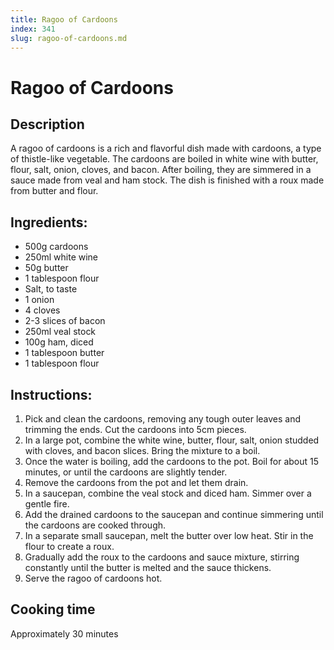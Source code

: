 ```yaml
---
title: Ragoo of Cardoons
index: 341
slug: ragoo-of-cardoons.md
---
```


# Ragoo of Cardoons

## Description
A ragoo of cardoons is a rich and flavorful dish made with cardoons, a type of thistle-like vegetable. The cardoons are boiled in white wine with butter, flour, salt, onion, cloves, and bacon. After boiling, they are simmered in a sauce made from veal and ham stock. The dish is finished with a roux made from butter and flour.

## Ingredients:
- 500g cardoons
- 250ml white wine
- 50g butter
- 1 tablespoon flour
- Salt, to taste
- 1 onion
- 4 cloves
- 2-3 slices of bacon
- 250ml veal stock
- 100g ham, diced
- 1 tablespoon butter
- 1 tablespoon flour

## Instructions:
1. Pick and clean the cardoons, removing any tough outer leaves and trimming the ends. Cut the cardoons into 5cm pieces.
2. In a large pot, combine the white wine, butter, flour, salt, onion studded with cloves, and bacon slices. Bring the mixture to a boil.
3. Once the water is boiling, add the cardoons to the pot. Boil for about 15 minutes, or until the cardoons are slightly tender.
4. Remove the cardoons from the pot and let them drain.
5. In a saucepan, combine the veal stock and diced ham. Simmer over a gentle fire.
6. Add the drained cardoons to the saucepan and continue simmering until the cardoons are cooked through.
7. In a separate small saucepan, melt the butter over low heat. Stir in the flour to create a roux.
8. Gradually add the roux to the cardoons and sauce mixture, stirring constantly until the butter is melted and the sauce thickens.
9. Serve the ragoo of cardoons hot.

## Cooking time
Approximately 30 minutes